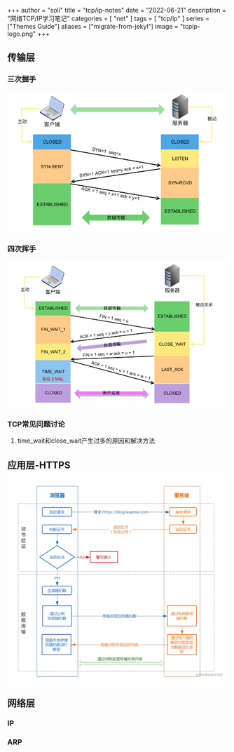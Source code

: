 +++
author = "soli"
title = "tcp/ip-notes"
date = "2022-06-21"
description = "网络TCP/IP学习笔记"
categories = [
"net"
]
tags = [
"tcp/ip"
]
series = ["Themes Guide"]
aliases = ["migrate-from-jekyl"]
image = "tcpip-logo.png"
+++
<!--more-->
## 传输层
### 三次握手
![三次握手交互过程](tcp-connect.png)
### 四次挥手
![四次挥手交互过程](tcp-disconnect.png)
### TCP常见问题讨论
1. time_wait和close_wait产生过多的原因和解决方法
## 应用层-HTTPS
![HTTPS交互过程](https-overview.png)
## 网络层
### IP
### ARP